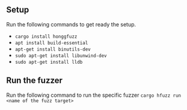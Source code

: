 ## Setup
Run the following commands to get ready the setup.

* `cargo install honggfuzz `
* `apt install build-essential`
* `apt-get install binutils-dev`
* `sudo apt-get install libunwind-dev`
* `sudo apt-get install lldb`

## Run the fuzzer 

Run the following command to run the specific fuzzer
`cargo hfuzz run <name of the fuzz target> `

